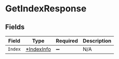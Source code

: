 # GetIndexResponse


## Fields

| Field                                          | Type                                           | Required                                       | Description                                    |
| ---------------------------------------------- | ---------------------------------------------- | ---------------------------------------------- | ---------------------------------------------- |
| `Index`                                        | [*IndexInfo](../../models/shared/indexinfo.md) | :heavy_minus_sign:                             | N/A                                            |